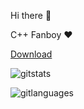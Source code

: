 <!--###
-->


Hi there 👋

C++ Fanboy ❤
<!-- Place this tag where you want the button to render. -->
<a class="github-button" href="https://github.com/buttons/github-buttons/archive/HEAD.zip" data-color-scheme="no-preference: dark; light: light; dark: dark;" data-icon="octicon-download" data-size="large" aria-label="Download buttons/github-buttons on GitHub">Download</a>


<!--
**Zalcom53/Zalcom53** is a ✨ _special_ ✨ repository because its `README.md` (this file) appears on your GitHub profile.

Here are some ideas to get you started:

- 🔭 I’m currently working on ...
- 🌱 I’m currently learning ...
- 👯 I’m looking to collaborate on ...
- 🤔 I’m looking for help with ...
- 💬 Ask me about ...
- 📫 How to reach me: ...
- 😄 Pronouns: ...
- ⚡ Fun fact: ...
-->

![gitstats](https://github-readme-stats.vercel.app/api?username=Zalcom53&count_private=true&show_icons=true&theme=radical)

![gitlanguages](https://github-readme-stats.vercel.app/api/top-langs/?username=Zalcom53&show_icons=true&theme=radical)
